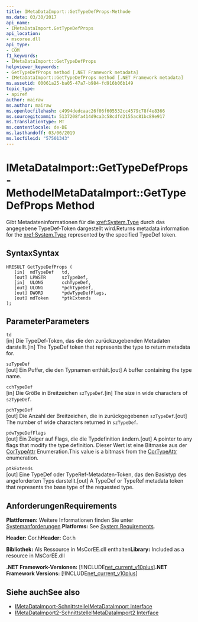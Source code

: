 ```yaml
---
title: IMetaDataImport::GetTypeDefProps-Methode
ms.date: 03/30/2017
api_name:
- IMetaDataImport.GetTypeDefProps
api_location:
- mscoree.dll
api_type:
- COM
f1_keywords:
- IMetaDataImport::GetTypeDefProps
helpviewer_keywords:
- GetTypeDefProps method [.NET Framework metadata]
- IMetaDataImport::GetTypeDefProps method [.NET Framework metadata]
ms.assetid: 00061a25-ba05-47a7-b984-fd916b06b149
topic_type:
- apiref
author: mairaw
ms.author: mairaw
ms.openlocfilehash: c4994dedcaac26f06f605532cc4579c78f4e8366
ms.sourcegitcommit: 5137208fa414d9ca3c58cdfd2155ac81bc89e917
ms.translationtype: MT
ms.contentlocale: de-DE
ms.lasthandoff: 03/06/2019
ms.locfileid: "57501343"
---
```

# <a name="imetadataimportgettypedefprops-method"></a><span data-ttu-id="99c28-102">IMetaDataImport::GetTypeDefProps-Methode</span><span class="sxs-lookup"><span data-stu-id="99c28-102">IMetaDataImport::GetTypeDefProps Method</span></span>
<span data-ttu-id="99c28-103">Gibt Metadateninformationen für die <xref:System.Type> durch das angegebene TypeDef-Token dargestellt wird.</span><span class="sxs-lookup"><span data-stu-id="99c28-103">Returns metadata information for the <xref:System.Type> represented by the specified TypeDef token.</span></span>  
  
## <a name="syntax"></a><span data-ttu-id="99c28-104">Syntax</span><span class="sxs-lookup"><span data-stu-id="99c28-104">Syntax</span></span>  
  
```  
HRESULT GetTypeDefProps (  
   [in]  mdTypeDef   td,  
   [out] LPWSTR      szTypeDef,  
   [in]  ULONG       cchTypeDef,  
   [out] ULONG       *pchTypeDef,  
   [out] DWORD       *pdwTypeDefFlags,  
   [out] mdToken     *ptkExtends  
);  
```  
  
## <a name="parameters"></a><span data-ttu-id="99c28-105">Parameter</span><span class="sxs-lookup"><span data-stu-id="99c28-105">Parameters</span></span>  
 `td`  
 <span data-ttu-id="99c28-106">[in] Die TypeDef-Token, das die den zurückzugebenden Metadaten darstellt.</span><span class="sxs-lookup"><span data-stu-id="99c28-106">[in] The TypeDef token that represents the type to return metadata for.</span></span>  
  
 `szTypeDef`  
 <span data-ttu-id="99c28-107">[out] Ein Puffer, die den Typnamen enthält.</span><span class="sxs-lookup"><span data-stu-id="99c28-107">[out] A buffer containing the type name.</span></span>  
  
 `cchTypeDef`  
 <span data-ttu-id="99c28-108">[in] Die Größe in Breitzeichen `szTypeDef`.</span><span class="sxs-lookup"><span data-stu-id="99c28-108">[in] The size in wide characters of `szTypeDef`.</span></span>  
  
 `pchTypeDef`  
 <span data-ttu-id="99c28-109">[out] Die Anzahl der Breitzeichen, die in zurückgegebenen `szTypeDef`.</span><span class="sxs-lookup"><span data-stu-id="99c28-109">[out] The number of wide characters returned in `szTypeDef`.</span></span>  
  
 `pdwTypeDefFlags`  
 <span data-ttu-id="99c28-110">[out] Ein Zeiger auf Flags, die die Typdefinition ändern.</span><span class="sxs-lookup"><span data-stu-id="99c28-110">[out] A pointer to any flags that modify the type definition.</span></span> <span data-ttu-id="99c28-111">Dieser Wert ist eine Bitmaske aus der [CorTypeAttr](../../../../docs/framework/unmanaged-api/metadata/cortypeattr-enumeration.md) Enumeration.</span><span class="sxs-lookup"><span data-stu-id="99c28-111">This value is a bitmask from the [CorTypeAttr](../../../../docs/framework/unmanaged-api/metadata/cortypeattr-enumeration.md) enumeration.</span></span>  
  
 `ptkExtends`  
 <span data-ttu-id="99c28-112">[out] Eine TypeDef oder TypeRef-Metadaten-Token, das den Basistyp des angeforderten Typs darstellt.</span><span class="sxs-lookup"><span data-stu-id="99c28-112">[out] A TypeDef or TypeRef metadata token that represents the base type of the requested type.</span></span>  
  
## <a name="requirements"></a><span data-ttu-id="99c28-113">Anforderungen</span><span class="sxs-lookup"><span data-stu-id="99c28-113">Requirements</span></span>  
 <span data-ttu-id="99c28-114">**Plattformen:** Weitere Informationen finden Sie unter [Systemanforderungen](../../../../docs/framework/get-started/system-requirements.md).</span><span class="sxs-lookup"><span data-stu-id="99c28-114">**Platforms:** See [System Requirements](../../../../docs/framework/get-started/system-requirements.md).</span></span>  
  
 <span data-ttu-id="99c28-115">**Header:** Cor.h</span><span class="sxs-lookup"><span data-stu-id="99c28-115">**Header:** Cor.h</span></span>  
  
 <span data-ttu-id="99c28-116">**Bibliothek:** Als Ressource in MsCorEE.dll enthalten</span><span class="sxs-lookup"><span data-stu-id="99c28-116">**Library:** Included as a resource in MsCorEE.dll</span></span>  
  
 <span data-ttu-id="99c28-117">**.NET Framework-Versionen:** [!INCLUDE[net_current_v10plus](../../../../includes/net-current-v10plus-md.md)]</span><span class="sxs-lookup"><span data-stu-id="99c28-117">**.NET Framework Versions:** [!INCLUDE[net_current_v10plus](../../../../includes/net-current-v10plus-md.md)]</span></span>  
  
## <a name="see-also"></a><span data-ttu-id="99c28-118">Siehe auch</span><span class="sxs-lookup"><span data-stu-id="99c28-118">See also</span></span>
- [<span data-ttu-id="99c28-119">IMetaDataImport-Schnittstelle</span><span class="sxs-lookup"><span data-stu-id="99c28-119">IMetaDataImport Interface</span></span>](../../../../docs/framework/unmanaged-api/metadata/imetadataimport-interface.md)
- [<span data-ttu-id="99c28-120">IMetaDataImport2-Schnittstelle</span><span class="sxs-lookup"><span data-stu-id="99c28-120">IMetaDataImport2 Interface</span></span>](../../../../docs/framework/unmanaged-api/metadata/imetadataimport2-interface.md)
